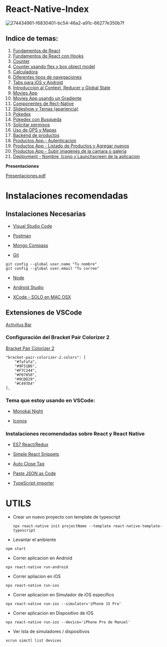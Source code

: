 # React-Native-Index

![274434961-f6830401-bc54-46a2-a91c-66277e350b7f](https://github.com/manuelsalinas-mx/ReactNative-Samples/assets/110424672/6a700b35-1f43-4e54-a466-17c1a45a4fb3)



## Indice de temas: 
1. [Fundamentos de React](https://github.com/manuelsalinas-mx/ReactNative-Samples/tree/main/React-Fundamentals)
2. [Fundamentos de React con Hooks](https://github.com/manuelsalinas-mx/ReactNative-Samples/tree/main/React-Fundamentals_II)
3. [Counter](https://github.com/manuelsalinas-mx/ReactNative-Samples/tree/main/React-Counter)
4. [Counter usando flex y box object model](https://github.com/manuelsalinas-mx/ReactNative-Samples/tree/main/React-Counter-Flex)
5. [Calculadora](https://github.com/manuelsalinas-mx/ReactNative-Samples/tree/main/ReactNative-Calculadora)
6. [Diferentes tipos de navegaciones](https://github.com/manuelsalinas-mx/ReactNative-Samples/tree/main/ReactNative-Navegaciones)
7. [Tabs para iOS y Android](https://github.com/manuelsalinas-mx/ReactNative-Samples/tree/main/ReactNative-Tabs)
8. [Introduccion al Context, Reducer y Global State](https://github.com/manuelsalinas-mx/ReactNative-Samples/tree/main/ReactNative-Context)
9. [Movies App](https://github.com/manuelsalinas-mx/ReactNative-Samples/tree/main/ReactNative-Movies)
10. [Movies App usando un Gradiente](https://github.com/manuels-bts/ReactNative-Movies_II-Gradient)
11. [Componentes de Rect-Native](https://github.com/manuelsalinas-mx/ReactNative-Samples/tree/main/ReactNative-Componentes)
12. [Slideshow y Temas (apariencia)](https://github.com/manuelsalinas-mx/ReactNative-Samples/tree/main/ReactNative-Componentes_II-DarkMode)
13. [Pokedex](https://github.com/manuelsalinas-mx/ReactNative-Samples/tree/main/ReactNative-Pokedex)
14. [Pokedex con Busqueda](https://github.com/manuelsalinas-mx/ReactNative-Samples/tree/main/ReactNative-Pokedex_II-DebouncerSearch)
15. [Solicitar permisos](https://github.com/manuelsalinas-mx/ReactNative-Samples/tree/main/ReactNative-Rutas_I-Permisos)
16. [Uso de GPS y Mapas](https://github.com/manuelsalinas-mx/ReactNative-Samples/tree/main/ReactNative-Rutas_II-Mapas)
17. [Backend de productos](https://github.com/manuelsalinas-mx/ReactNative-Samples/tree/main/Backend-Productos)
18. [Productos App - Autenticacion](https://github.com/manuelsalinas-mx/ReactNative-Samples/tree/main/ReactNative-Productos)
19. [Productos App - Listado de Productos y Agregar nuevos](https://github.com/manuelsalinas-mx/ReactNative-Samples/tree/main/ReactNative-Productos_II-Listado)
20. [Productos App - Subir imagenes de la camara o galeria](https://github.com/manuelsalinas-mx/ReactNative-Samples/tree/main/ReactNative-Productos_III-CamaraGaleria)
21. [Deployment - Nombre, Icono y Launchscreen de la aplicacion](https://github.com/manuelsalinas-mx/ReactNative-Samples/tree/main/ReactNative-AppStorePlayStore-Setup)


**Presentaciones**

[Presentaciones.pdf](https://github.com/manuelsalinas-mx/ReactNative-Samples/files/13168540/Presentaciones.pdf)


# Instalaciones recomendadas

## Instalaciones Necesarias

* [Visual Studio Code](https://code.visualstudio.com/)

* [Postman](https://www.postman.com/downloads/)

* [Mongo Compass](https://www.mongodb.com/try/download/compass)

* [Git](https://git-scm.com/)
```
git config --global user.name "Tu nombre"
git config --global user.email "Tu correo"
```

* [Node](https://nodejs.org/es/)

* [Android Studio](https://developer.android.com/studio)

* [XCode - SOLO en MAC OSX](https://apps.apple.com/ca/app/xcode/id497799835)


## Extensiones de VSCode
[Activitus Bar](https://marketplace.visualstudio.com/items?itemName=Gruntfuggly.activitusbar)

### Configuración del Bracket Pair Colorizer 2

[Bracket Pair Colorizer 2](https://marketplace.visualstudio.com/items?itemName=CoenraadS.bracket-pair-colorizer-2)
```
"bracket-pair-colorizer-2.colors": [
    "#fafafa",
    "#9F51B6",
    "#F7C244",
    "#F07850",
    "#9CDD29",
    "#C497D4"
],
```
### Tema que estoy usando en VSCode:

* [Monokai Night](https://marketplace.visualstudio.com/items?itemName=fabiospampinato.vscode-monokai-night)

* [Iconos](https://marketplace.visualstudio.com/items?itemName=PKief.material-icon-theme)

### Instalaciones recomendadas sobre React y React Native

* [ES7 React/Redux](https://marketplace.visualstudio.com/items?itemName=dsznajder.es7-react-js-snippets)

* [Simple React Snippets](https://marketplace.visualstudio.com/items?itemName=burkeholland.simple-react-snippets)

* [Auto Close Tag](https://marketplace.visualstudio.com/items?itemName=formulahendry.auto-close-tag)

* [Paste JSON as Code](https://marketplace.visualstudio.com/items?itemName=quicktype.quicktype)

* [TypeScript importer](https://marketplace.visualstudio.com/items?itemName=pmneo.tsimporter)


# UTILS
- Crear un nuevo proyecto con template de typescript


  `npx react-native init projectName --template react-native-template-typescript`

- Levantar el ambiente

`npm start`

- Correr aplicacion en Android

`npx react-native run-android`

- Correr apliacion en iOS

`npx react-native run-ios`

  - Correr aplicacion en Simulador de iOS especifico

`npx react-native run-ios --simulator='iPhone 15 Pro'`

  - Correr aplicacion en Dispositivo de iOS

`npx react-native run-ios --device='iPhone Pro de Manuel'`

 
- Ver lsta de simuladores / dispositivos 

`xcrun simctl list devices`

